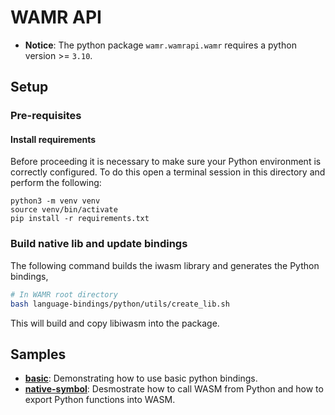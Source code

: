 # WAMR API

* **Notice**: The python package `wamr.wamrapi.wamr` requires a python version >= `3.10`.

## Setup

### Pre-requisites
#### Install requirements
Before proceeding it is necessary to make sure your Python environment is correctly configured. To do this open a terminal session in this directory and perform the following:


```shell
python3 -m venv venv
source venv/bin/activate
pip install -r requirements.txt
```

### Build native lib and update bindings

The following command builds the iwasm library and generates the Python bindings,

```sh
# In WAMR root directory
bash language-bindings/python/utils/create_lib.sh
```

This will build and copy libiwasm into the package.

## Samples

- **[basic](./samples/basic)**: Demonstrating how to use basic python bindings.
- **[native-symbol](./samples/native-symbol)**: Desmostrate how to call WASM from Python and how to export Python functions into WASM.
